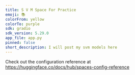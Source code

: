 ```yaml
---
title: S V M Space For Practice
emoji: 📚
colorFrom: yellow
colorTo: purple
sdk: gradio
sdk_version: 5.29.0
app_file: app.py
pinned: false
short_description: I will post my svm models here
---
```


Check out the configuration reference at https://huggingface.co/docs/hub/spaces-config-reference

